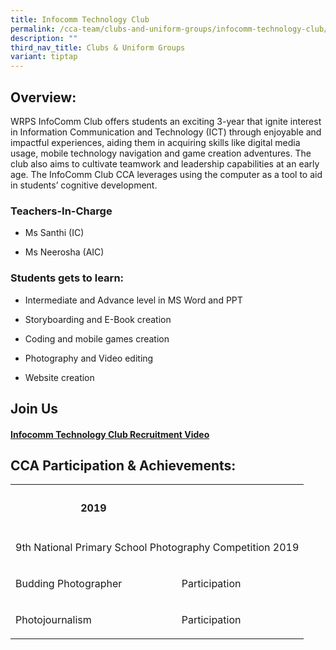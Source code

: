 ```yaml
---
title: Infocomm Technology Club
permalink: /cca-team/clubs-and-uniform-groups/infocomm-technology-club/permalink/
description: ""
third_nav_title: Clubs & Uniform Groups
variant: tiptap
---
```

<h2>Overview:</h2>
<p>WRPS InfoComm Club offers students an exciting 3-year that ignite interest
in Information Communication and Technology (ICT) through enjoyable and
impactful experiences, aiding them in acquiring skills like&nbsp;digital
media usage, mobile technology navigation and game creation adventures.
The club also aims to cultivate teamwork and leadership capabilities at
an early age. The InfoComm Club CCA leverages using the computer as a tool
to aid in students’ cognitive development.</p>
<h3>Teachers-In-Charge</h3>
<ul data-tight="true" class="tight">
<li>
<p>Ms Santhi (IC)</p>
</li>
<li>
<p>Ms Neerosha (AIC)</p>
<p></p>
</li>
</ul>
<h3>Students gets to learn:</h3>
<ul data-tight="true" class="tight">
<li>
<p>Intermediate and Advance level in MS Word and PPT</p>
</li>
<li>
<p>Storyboarding and E-Book creation</p>
</li>
<li>
<p>Coding and mobile games creation</p>
</li>
<li>
<p>Photography and Video editing</p>
</li>
<li>
<p>Website creation</p>
</li>
</ul>
<h2>Join Us</h2>
<h4><a href="https://www.youtube.com/watch?v=CgbNKyZTn_s&amp;t=1s" rel="noopener noreferrer nofollow" target="_blank">Infocomm Technology Club Recruitment Video</a></h4>
<h2>CCA Participation &amp; Achievements:</h2>
<p></p>
<table style="minWidth: 100px">
<colgroup>
<col>
<col>
<col>
<col>
</colgroup>
<tbody>
<tr>
<th rowspan="1" colspan="1">
<h4>2019</h4>
</th>
<th rowspan="1" colspan="1">
<p></p>
</th>
<th rowspan="1" colspan="1">
<p></p>
</th>
<th rowspan="1" colspan="1">
<p></p>
</th>
</tr>
<tr>
<td rowspan="1" colspan="4">
<p>9th National Primary School Photography Competition 2019</p>
</td>
</tr>
<tr>
<td rowspan="1" colspan="1">
<p>Budding Photographer</p>
</td>
<td rowspan="1" colspan="1">
<p>Participation</p>
</td>
<td rowspan="1" colspan="1">
<p></p>
</td>
<td rowspan="1" colspan="1">
<p></p>
</td>
</tr>
<tr>
<td rowspan="1" colspan="1">
<p>Photojournalism</p>
</td>
<td rowspan="1" colspan="1">
<p>Participation</p>
</td>
<td rowspan="1" colspan="1">
<p></p>
</td>
<td rowspan="1" colspan="1">
<p></p>
</td>
</tr>
</tbody>
</table>
<p></p>
